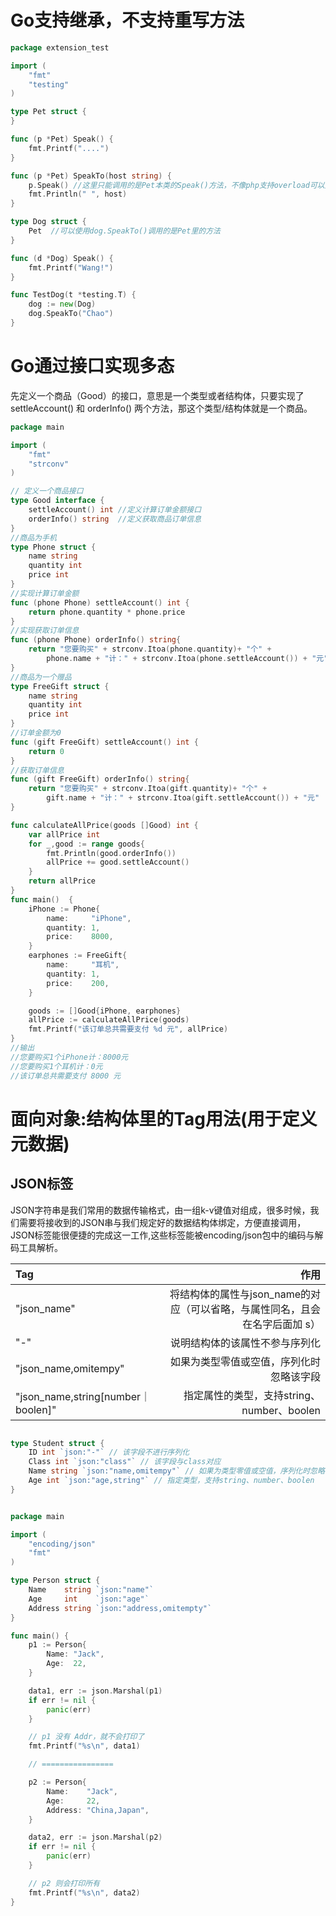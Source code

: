 # Go支持继承，不支持重写方法

````go
package extension_test

import (
	"fmt"
	"testing"
)

type Pet struct {
}

func (p *Pet) Speak() {
	fmt.Printf("....")
}

func (p *Pet) SpeakTo(host string) {
	p.Speak() //这里只能调用的是Pet本类的Speak()方法，不像php支持overload可以用子类重写该方法
	fmt.Println(" ", host)
}

type Dog struct {
	Pet  //可以使用dog.SpeakTo()调用的是Pet里的方法
}

func (d *Dog) Speak() {
	fmt.Printf("Wang!")
}

func TestDog(t *testing.T) {
	dog := new(Dog)
	dog.SpeakTo("Chao")
}
````

# Go通过接口实现多态

先定义一个商品（Good）的接口，意思是一个类型或者结构体，只要实现了settleAccount() 和 orderInfo() 两个方法，那这个类型/结构体就是一个商品。

```go
package main

import (
    "fmt"
    "strconv"
)

// 定义一个商品接口
type Good interface {
    settleAccount() int //定义计算订单金额接口
    orderInfo() string  //定义获取商品订单信息
}
//商品为手机
type Phone struct {
    name string
    quantity int
    price int
}
//实现计算订单金额
func (phone Phone) settleAccount() int {
    return phone.quantity * phone.price
}
//实现获取订单信息
func (phone Phone) orderInfo() string{
    return "您要购买" + strconv.Itoa(phone.quantity)+ "个" +
        phone.name + "计：" + strconv.Itoa(phone.settleAccount()) + "元"
}
//商品为一个赠品
type FreeGift struct {
    name string
    quantity int
    price int
}
//订单金额为0
func (gift FreeGift) settleAccount() int {
    return 0
}
//获取订单信息
func (gift FreeGift) orderInfo() string{
    return "您要购买" + strconv.Itoa(gift.quantity)+ "个" +
        gift.name + "计：" + strconv.Itoa(gift.settleAccount()) + "元"
}

func calculateAllPrice(goods []Good) int {
    var allPrice int
    for _,good := range goods{
        fmt.Println(good.orderInfo())
        allPrice += good.settleAccount()
    }
    return allPrice
}
func main()  {
    iPhone := Phone{
        name:     "iPhone",
        quantity: 1,
        price:    8000,
    }
    earphones := FreeGift{
        name:     "耳机",
        quantity: 1,
        price:    200,
    }

    goods := []Good{iPhone, earphones}
    allPrice := calculateAllPrice(goods)
    fmt.Printf("该订单总共需要支付 %d 元", allPrice)
}
//输出
//您要购买1个iPhone计：8000元
//您要购买1个耳机计：0元
//该订单总共需要支付 8000 元
```

# 面向对象:结构体里的Tag用法(用于定义元数据)

## JSON标签

JSON字符串是我们常用的数据传输格式，由一组k-v键值对组成，很多时候，我们需要将接收到的JSON串与我们规定好的数据结构体绑定，方便直接调用，JSON标签能很便捷的完成这一工作,这些标签能被encoding/json包中的编码与解码工具解析。

| Tag                               |                                          作用 |
|:----------------------------------|--------------------------------------------:|
| "json_name"                       | 将结构体的属性与json_name的对应（可以省略，与属性同名，且会在名字后面加 s） |
| "-"                               |                             说明结构体的该属性不参与序列化 | 
| "json_name,omitempy"              |                        如果为类型零值或空值，序列化时忽略该字段 | 
| "json_name,string[number｜boolen]" |              指定属性的类型，支持string、number、boolen | 

```go

type Student struct { 
    ID int `json:"-"` // 该字段不进行序列化 
    Class int `json:"class"` // 该字段与class对应
    Name string `json:"name,omitempy"` // 如果为类型零值或空值，序列化时忽略该字段 
    Age int `json:"age,string"` // 指定类型，支持string、number、boolen 
}


package main

import (
	"encoding/json"
	"fmt"
)

type Person struct {
	Name    string `json:"name"`
	Age     int    `json:"age"`
	Address string `json:"address,omitempty"`
}

func main() {
	p1 := Person{
		Name: "Jack",
		Age:  22,
	}

	data1, err := json.Marshal(p1)
	if err != nil {
		panic(err)
	}

	// p1 没有 Addr，就不会打印了
	fmt.Printf("%s\n", data1)

	// ================

	p2 := Person{
		Name:    "Jack",
		Age:     22,
		Address: "China,Japan",
	}

	data2, err := json.Marshal(p2)
	if err != nil {
		panic(err)
	}

	// p2 则会打印所有
	fmt.Printf("%s\n", data2)
}

```
